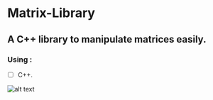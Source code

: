 # Matrix-Library
## A C++ library to manipulate matrices easily.

### Using :
 - [ ] C++.

![alt text](https://www.educative.io/v2api/editorpage/5393602882568192/image/6038586442907648)
